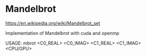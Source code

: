 # Mandelbrot
https://en.wikipedia.org/wiki/Mandelbrot_set

Implementation of Mandelbrot with cuda and openmp

USAGE: mbrot <C0_REAL> <C0_IMAG> <C1_REAL> <C1_IMAG> <W> <H> <CPU/GPU> <THREADS> <OUTPUT>
